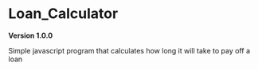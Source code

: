 # Loan_Calculator

**Version 1.0.0**

Simple javascript program that calculates how long it will take to pay off a loan
